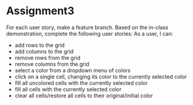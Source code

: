 # Assignment3
 
For each user story, make a feature branch.
Based on the in-class demonstration, complete the following user stories:
As a user, I can:
 - add rows to the grid
 - add columns to the grid
 - remove rows from the grid
 - remove columns from the grid
 - select a color from a dropdown menu of colors
 - click on a single cell, changing its color to the currently selected color
 - fill all uncolored cells with the currently selected color
 - fill all cells with the currently selected color
 - clear all cells/restore all cells to their original/initial color
